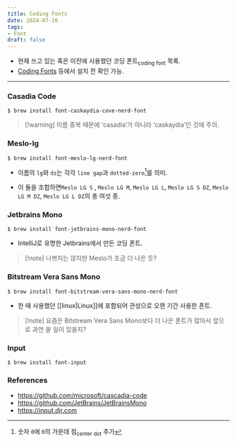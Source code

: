 ```yaml
---
title: Coding Fonts
date: 2024-07-16
tags:
- Font
draft: false
---
```


- 현재 쓰고 있는 혹은 이전에 사용했던 코딩 폰트<sub>coding font</sub> 목록.
- [Coding Fonts](https://coding-fonts.pages.dev) 등에서 설치 전 확인 가능.


---
### Casadia Code
```shellsession
$ brew install font-caskaydia-cove-nerd-font
```

> [!warning] 이름 중복 때문에 ‘casadia’가 아니라 ‘caskaydia’인 것에 주의.


### Meslo-lg
```shellsession
$ brew install font-meslo-lg-nerd-font	
```
- 이름의 `lg`와 `dz`는 각각 `line gap`과 `dotted-zero`[^1]를 의미.
- 이 둘을 조합하면`Meslo LG S` , `Meslo LG M`, `Meslo LG L`, `Meslo LG S DZ`, `Meslo LG M DZ`, `Meslo LG L DZ`의 총 여섯 종.

  [^1]: 숫자 `0`에 `0`의 가운데 점<sub>center dot</sub> 추가

  
### Jetbrains Mono
```shellsession
$ brew install font-jetbrains-mono-nerd-font
```
- IntelliJ로 유명한 Jetbrains에서 만든 코딩 폰트.

> [!note] 나쁘지는 않지만 Meslo가 조금 더 나은 듯?


### Bitstream Vera Sans Mono
```shellsession
$ brew install font-bitstream-vera-sans-mono-nerd-font
```
- 한 때 사용했던 [[linux|Linux]]에 포함되어 관성으로 오랜 기간 사용한 폰트.

> [!note] 요즘은 Bitstream Vera Sans Mono보다 더 나은 폰트가 많아서 앞으로 과연 쓸 일이 있을지?


### Input
```shellsession
$ brew install font-input
```


### References
- https://github.com/microsoft/cascadia-code
- https://github.com/JetBrains/JetBrainsMono
- https://input.djr.com